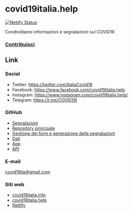 # covid19italia.help

[![Netlify Status](https://api.netlify.com/api/v1/badges/9dbe1130-4a12-4756-bf22-11d067ee8874/deploy-status)](https://app.netlify.com/sites/covid19italia/deploys)

Condividiamo informazioni e segnalazioni sul COVID19

### [Contribuisci](https://www.covid19italia.info/2020-03-10-sei-uno-sviluppatore-se-vuoi-aiutaci/)

## Link

### Social

- Twitter: https://twitter.com/ItaliaCovid19
- Facebook: https://www.facebook.com/covid19italia.help
- Instagram: https://www.instagram.com/covid19italia.help/
- Telegram: https://t.me/COVID19I

### GitHub

- [Segnalazioni](https://github.com/emergenzeHack/covid19italia_segnalazioni/issues)
- [Repository principale](https://github.com/emergenzeHack/covid19italia)
- [Gestione dei form e generazione delle segnalazioni](https://github.com/emergenzeHack/covid19italia_form)
- [Dati](https://github.com/emergenzeHack/covid19italia_data)
- [App](https://github.com/emergenzeHack/covid19italia_app)
- [API](https://github.com/emergenzeHack/covid19italia_api)

### E-mail

[covid19ita@gmail.com](mailto:covid19ita@gmail.com)

### Siti web

- [covid19italia.info](https://www.covid19italia.info)
- [covid19italia.help](https://www.covid19italia.help)
- [Netlify](https://covid19italia.netlify.com/)
